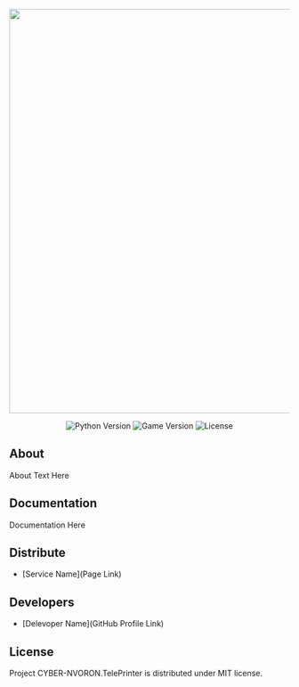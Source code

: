 <p align="center">
      <img src="https://i.ibb.co/bsLXKDP/images.jpg" width="726">
</p>

<p align="center">
   <img src="https://img.shields.io/badge/Python_Version-3.10-8A2BE2" alt="Python Version">
   <img src="https://img.shields.io/badge/Version-v1.0-blue" alt="Game Version">
   <img src="https://img.shields.io/badge/License-MIT-success" alt="License">
</p>

## About

About Text Here

## Documentation

Documentation Here

## Distribute

- [Service Name](Page Link)


## Developers

- [Delevoper Name](GitHub Profile Link)

## License

Project CYBER-NVORON.TelePrinter is distributed under MIT license.
